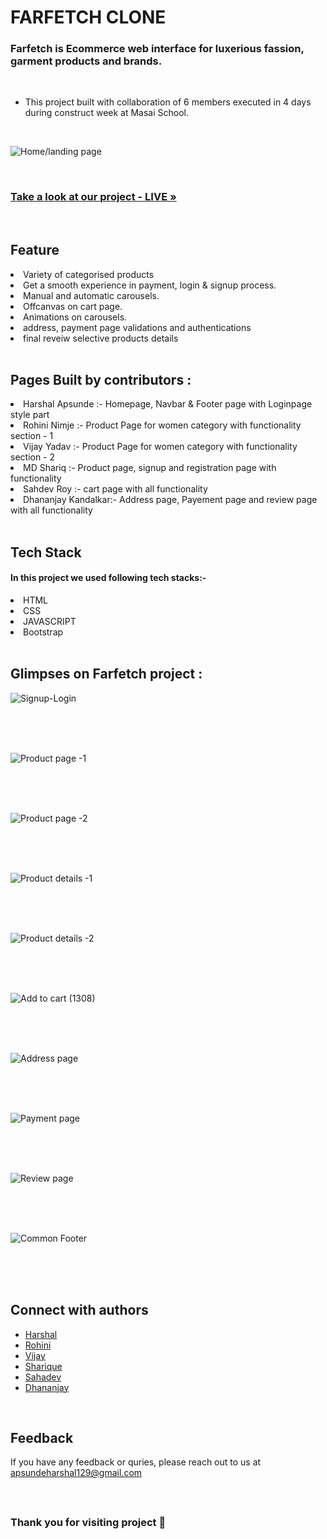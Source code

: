 # FARFETCH CLONE

### Farfetch is Ecommerce web interface for luxerious fassion, garment products and brands.

<br>

* This project built with collaboration of 6 members executed in 4 days during construct week at Masai School.

<br>

![Home/landing page](https://user-images.githubusercontent.com/97023360/195284188-f79ff68d-f2c0-4b57-9fc1-8507897c7a6a.png)

<br>

### [Take a look at our project - LIVE »](https://illustrious-crostata-a644a9.netlify.app)

<br>

## Feature
<li>Variety of categorised products</li>
<li>Get a smooth experience in payment, login & signup process.</li>
<li>Manual and automatic carousels.</li>
<li>Offcanvas on cart page.</li>
<li>Animations on carousels.</li>
<li>address, payment page validations and authentications</li>
<li>final reveiw selective products details</li>

<br>

## Pages Built by contributors : 

<li>Harshal Apsunde :- Homepage, Navbar & Footer page with Loginpage style part </li>
<li>Rohini Nimje :- Product Page for women category with functionality section - 1</li>
<li>Vijay Yadav :- Product Page for women category with functionality section - 2</li>
<li>MD Shariq :- Product page, signup and registration page with functionality</li>
<li>Sahdev Roy :- cart page with all functionality</li>
<li>Dhananjay Kandalkar:- Address page, Payement page and review page with all functionality</li>

<br>

## Tech Stack 
<h4>In this project we used following tech stacks:-</h4>
<li>HTML</li>
<li>CSS</li>
<li>JAVASCRIPT</li>
<li>Bootstrap</li>

<br>

## Glimpses on Farfetch project :

![Signup-Login](https://user-images.githubusercontent.com/97023360/195294917-d3f4f60b-9ef9-48ae-ae2b-909a23d7f5a4.png)

<br>
<br>
<br>

![Product page -1](https://user-images.githubusercontent.com/97023360/195296466-1bebeb54-0657-46a8-be30-2f7592ef73bc.png)

<br>
<br>
<br>

![Product page -2](https://user-images.githubusercontent.com/97023360/195296495-5a4e9d2b-2831-46f5-a0c3-14477f392d4d.png)

<br>
<br>
<br>

![Product details -1](https://user-images.githubusercontent.com/97023360/195296551-8750f744-fd7f-4e95-83f4-3893974b063e.png)

<br>
<br>
<br>

![Product details -2](https://user-images.githubusercontent.com/97023360/195296580-43c15d63-92e0-406f-8e2e-c5da5321d2fa.png)

<br>
<br>
<br>

![Add to cart (1308)](https://user-images.githubusercontent.com/97023360/195296995-5305154c-0363-4d6d-9ae3-a67f6c7e0f00.png)

<br>
<br>
<br>

![Address page](https://user-images.githubusercontent.com/97023360/195297468-5dbedbaa-76a6-4b74-a804-41932cd64daa.png)

<br>
<br>
<br>

![Payment page](https://user-images.githubusercontent.com/97023360/195297469-d8ce5131-2ad9-42ab-bf72-f214f173cf00.png)

<br>
<br>
<br>

![Review page](https://user-images.githubusercontent.com/97023360/195297520-56b6518f-ab73-479c-ba34-45c25f7ed44b.png)

<br>
<br>
<br>

![Common Footer ](https://user-images.githubusercontent.com/97023360/195298212-083163c3-3261-444b-9555-87ae5711964c.png)

<br>
<br>
<br>

## Connect with authors

* [Harshal](https://github.com/HARSHAL-AP)
* [Rohini](https://github.com/Rohini321Nimje123)
* [Vijay](https://github.com/viju12345)
* [Sharique](https://github.com/Sharique9199)
* [Sahadev](https://github.com/shodevR)
* [Dhananjay](https://github.com/DhananjayKandalkar)

<br>

## Feedback 
If you have any feedback or quries, please reach out to us at  apsundeharshal129@gmail.com

<br>

##

### Thank you for visiting project :pray:
